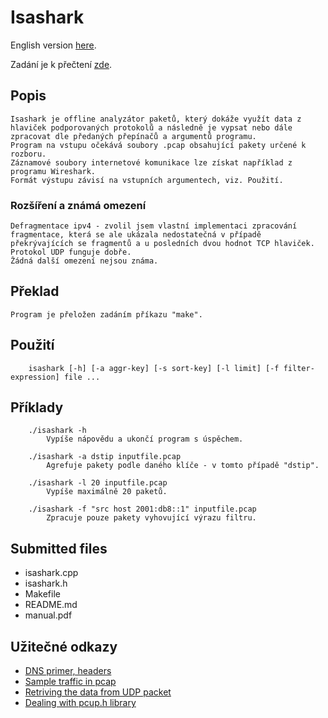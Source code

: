 # Isashark
English version [here](README.md).

Zadání je k přečtení [zde](Zadani.txt).

## Popis
    Isashark je offline analyzátor paketů, který dokáže využít data z hlaviček podporovaných protokolů a následně je vypsat nebo dále zpracovat dle předaných přepínačů a argumentů programu.
    Program na vstupu očekává soubory .pcap obsahující pakety určené k rozboru.
    Záznamové soubory internetové komunikace lze získat například z programu Wireshark.
    Formát výstupu závisí na vstupních argumentech, viz. Použití.

### Rozšíření a známá omezení
    Defragmentace ipv4 - zvolil jsem vlastní implementaci zpracování fragmentace, která se ale ukázala nedostatečná v případě překrývajících se fragmentů a u posledních dvou hodnot TCP hlaviček. Protokol UDP funguje dobře.
    Žádná další omezení nejsou známa.

## Překlad
    Program je přeložen zadáním příkazu "make".

## Použití
```
    isashark [-h] [-a aggr-key] [-s sort-key] [-l limit] [-f filter-expression] file ...
```

## Příklady
```
    ./isashark -h
        Vypíše nápovědu a ukončí program s úspěchem.

    ./isashark -a dstip inputfile.pcap
        Agrefuje pakety podle daného klíče - v tomto případě "dstip".

    ./isashark -l 20 inputfile.pcap
        Vypíše maximálně 20 paketů.

    ./isashark -f "src host 2001:db8::1" inputfile.pcap
        Zpracuje pouze pakety vyhovující výrazu filtru.
```

## Submitted files
- isashark.cpp
- isashark.h
- Makefile
- README.md
- manual.pdf

## Užitečné odkazy
- [DNS primer, headers](https://www2.cs.duke.edu/courses/fall16/compsci356/DNS/DNS-primer.pdf)
- [Sample traffic in pcap](https://wiki.wireshark.org/SampleCaptures)
- [Retriving the data from UDP packet](https://www.winpcap.org/pipermail/winpcap-users/2007-September/002104.html)
- [Dealing with pcup.h library](https://www.tcpdump.org/pcap.html)
